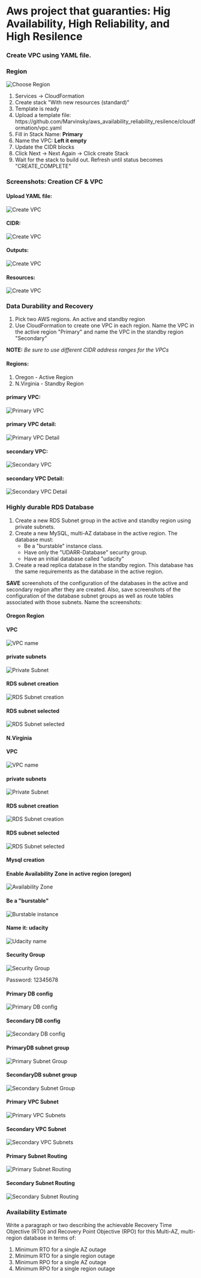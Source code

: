 # Aws project that guaranties: Hig Availability, High Reliability, and High Resilence

### Create VPC using YAML file.

### Region
![Choose Region](screenshots/IAM_region.png "Choose Region")


<ol>

<li>Services -> CloudFormation</li>
<li>Create stack "With new resources (standard)"</li>
<li>Template is ready</li>
<li>Upload a template file: https://github.com/Marvinsky/aws_availability_reliability_resilence/cloudformation/vpc.yaml</li>
<li>Fill in Stack Name: <b>Primary</b></li>
<li>Name the VPC: <b>Left it empty</b></li>
<li>Update the CIDR blocks</li>
<li>Click Next -> Next Again -> Click create Stack</li>
<li>Wait for the stack to build out. Refresh until status becomes "CREATE_COMPLETE"</li>
</ol>

### Screenshots: Creation CF & VPC
#### Upload YAML file:
![Create VPC](screenshots/cf_creation_00.png "Create VPC")
#### CIDR:
![Create VPC](screenshots/cf_creation_01.png "Create VPC")
#### Outputs:
![Create VPC](screenshots/cf_creation_02.png "Create VPC")
#### Resources:
![Create VPC](screenshots/cf_creation_03.png "Create VPC")


### Data Durability and Recovery

<ol>
<li>Pick two AWS regions. An active and standby region</li>
<li>Use CloudFormation to create one VPC in each region. Name the VPC in the active
region "Primary" and name the VPC in the standby region "Secondary"</li>
</ol>
<b>NOTE:</b> <i>Be sure to use different CIDR address ranges for the VPCs</i>

#### Regions:
<ol>
<li>Oregon - Active Region</li>
<li>N.Virginia - Standby Region</li>
</ol>

#### primary VPC:
![Primary VPC](screenshots/primary_Vpc.png "Primary VPC")
#### primary VPC detail:
![Primary VPC Detail](screenshots/primary_Vpc_detail.png "Primary VPC Detail")

#### secondary VPC:
![Secondary VPC](screenshots/secondary_Vpc.png "Secondary VPC")
#### secondary VPC Detail:
![Secondary VPC Detail](screenshots/secondary_Vpc_detail.png "Secondary VPC Detail")


### Highly durable RDS Database

<ol>
<li>Create a new RDS Subnet group in the active and standby region
using private subnets.</li>
<li>Create a new MySQL, multi-AZ database in the active region. The database must:
    <ul>
        <li>Be a "burstable" instance class.</li>
        <li>Have only the "UDARR-Database" security group.</li>
        <li>Have an initial database called "udacity"</li>
    </ul>
</li>
<li>Create a read replica database in the standby region. This database
has the same requirements as the database in the active region.</li>
</ol>

<b>SAVE</b> screenshots of the configuration of the databases in the active
and secondary region after they are created. Also, save screenshots
of the configuration of the database subnet groups as well as route tables associated
with those subnets. Name the screenshots:

#### Oregon Region

#### VPC
![VPC name](screenshots/VPC_vpcname_oregon.png "VPC name")

#### private subnets
![Private Subnet](screenshots/VPC_privatesubnet_oregon.png "Private Subnet")


#### RDS subnet creation
![RDS Subnet creation](screenshots/RDS_creation_00.png "RDS creation")

#### RDS subnet selected
![RDS Subnet selected](screenshots/RDS_creation_01.png "RDS selected")

#### N.Virginia

#### VPC
![VPC name](screenshots/VPC_vpcname_northvirginia.png "VPC name")

#### private subnets
![Private Subnet](screenshots/VPC_privatesubnet_northvirginia.png "Private Subnet")


#### RDS subnet creation
![RDS Subnet creation](screenshots/RDS_creation_00_nvirginia.png "RDS creation")

#### RDS subnet selected
![RDS Subnet selected](screenshots/RDS_creation_01_nvirginia.png "RDS selected")

#### Mysql creation

#### Enable Availability Zone in active region (oregon)
![Availability Zone](screenshots/RDS_mysql_creation_00.png "enable AZ")

#### Be a "burstable"
![Burstable instance](screenshots/RDS_mysql_creation_01.png "Burstable instance")

#### Name it: udacity
![Udacity name](screenshots/RDS_mysql_creation_02.png "Udacity name")

#### Security Group
![Security Group](screenshots/RDS_mysql_creation_03.png "Security Group")

Password: 12345678

#### Primary DB config
![Primary DB config](screenshots/primaryDB_config.png "Primary DB config")

#### Secondary DB config
![Secondary DB config](screenshots/secondaryDB_config.png "Secondary DB config")

#### PrimaryDB subnet group
![Primary Subnet Group](screenshots/primaryDB_subnetgroup.png "Primary Subnet Group")

#### SecondaryDB subnet group
![Secondary Subnet Group](screenshots/secondaryDB_subnetgroup.png "Secondary Subnet Group")

#### Primary VPC Subnet
![Primary VPC Subnets](screenshots/primaryVPC_subnets.png "Primary VPC Subnet")

#### Secondary VPC Subnet
![Secondary VPC Subnets](screenshots/secondaryVPC_subnets.png "Secondary VPC Subnet")

#### Primary Subnet Routing
![Primary Subnet Routing](screenshots/primary_subnet_routing.png "Primary Subnet Routing")

#### Secondary Subnet Routing
![Secondary Subnet Routing](screenshots/secondary_subnet_routing.png "Secondary Subnet Routing")

### Availability Estimate

Write a paragraph or two describing the achievable Recovery Time Objective (RTO) and
Recovery Point Objective (RPO) for this Multi-AZ, multi-region database in terms of:

<ol>
<li>Minimum RTO for a single AZ outage</li>
<li>Minimum RTO for a single region outage</li>
<li>Minimum RPO for a single AZ outage</li>
<li>Minimum RPO for a single region outage</li>
</ol>

